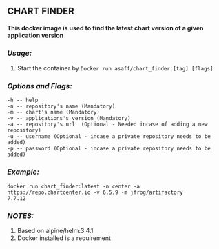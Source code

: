 ## CHART FINDER

 **This docker image is used to find the latest chart version of a given application version**

### ***Usage:*** 

1. Start the container by `Docker run asaff/chart_finder:[tag] [flags]`

### ***Options and Flags:*** 

    -h -- help
    -n -- repository's name (Mandatory)
    -m -- chart's name (Mandatory)
    -v -- applications's version (Mandatory)
    -a -- repository's url  (Optional - Needed incase of adding a new repository)
    -u -- username (Optional - incase a private repository needs to be added)
    -p -- password (Optional - incase a private repository needs to be added)

### ***Example:*** 

    docker run chart_finder:latest -n center -a https://repo.chartcenter.io -v 6.5.9 -m jfrog/artifactory
    7.7.12

### ***NOTES:***

1. Based on alpine/helm:3.4.1
1. Docker installed is a requirement